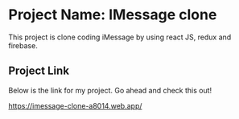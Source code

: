 # Project Name: IMessage clone

This project is clone coding iMessage by using react JS, redux and firebase.

## Project Link

Below is the link for my project. Go ahead and check this out!

https://imessage-clone-a8014.web.app/
